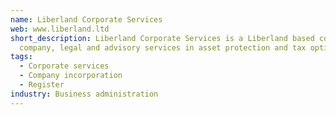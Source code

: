 ```yaml
---
name: Liberland Corporate Services
web: www.liberland.ltd
short_description: Liberland Corporate Services is a Liberland based company providing
  company, legal and advisory services in asset protection and tax optimation .
tags:
  - Corporate services
  - Company incorporation
  - Register
industry: Business administration
---
```

